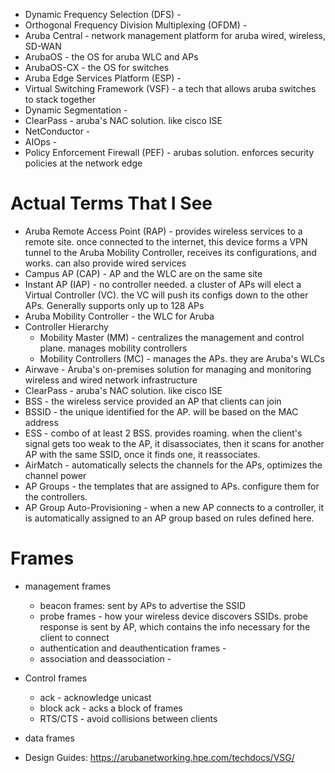 - Dynamic Frequency Selection (DFS) - 
- Orthogonal Frequency Division Multiplexing (OFDM) - 
- Aruba Central - network management platform for aruba wired, wireless, SD-WAN
- ArubaOS - the OS for aruba WLC and APs
- ArubaOS-CX - the OS for switches
- Aruba Edge Services Platform (ESP) - 
- Virtual Switching Framework (VSF) - a tech that allows aruba switches to stack together
- Dynamic Segmentation - 
- ClearPass - aruba's NAC solution. like cisco ISE
- NetConductor - 
- AIOps - 
- Policy Enforcement Firewall (PEF) - arubas solution. enforces security policies at the network edge

# Actual Terms That I See
- Aruba Remote Access Point (RAP) - provides wireless services to a remote site. once connected to the internet, this device forms a VPN tunnel to the Aruba Mobility Controller, receives its configurations, and works. can also provide wired services
- Campus AP (CAP) - AP and the WLC are on the same site
- Instant AP (IAP) - no controller needed. a cluster of APs will elect a Virtual Controller (VC). the VC will push its configs down to the other APs. Generally supports only up to 128 APs
- Aruba Mobility Controller - the WLC for Aruba 
- Controller Hierarchy 
	- Mobility Master (MM) - centralizes the management and control plane. manages mobility controllers
	- Mobility Controllers (MC) - manages the APs. they are Aruba's WLCs
- Airwave - Aruba's on-premises solution for managing and monitoring wireless and wired network infrastructure
- ClearPass - aruba's NAC solution. like cisco ISE
- BSS - the wireless service provided an AP that clients can join
- BSSID - the unique identified for the AP. will be based on the MAC address
- ESS - combo of at least 2 BSS. provides roaming. when the client's signal gets too weak to the AP, it disassociates, then it scans for another AP with the same SSID, once it finds one, it reassociates.
- AirMatch - automatically selects the channels for the APs, optimizes the channel power
- AP Groups - the templates that are assigned to APs. configure them for the controllers. 
- AP Group Auto-Provisioning - when a new AP connects to a controller, it is automatically assigned to an AP group based on rules defined here.
# Frames
- management frames
	- beacon frames: sent by APs to advertise the SSID
	- probe frames - how your wireless device discovers SSIDs. probe response is sent by AP, which contains the info necessary for the client to connect
	- authentication and deauthentication frames - 
	- association and deassociation - 
- Control frames
	- ack - acknowledge unicast
	- block ack - acks a block of frames
	- RTS/CTS - avoid collisions between clients
- data frames




- Design Guides: https://arubanetworking.hpe.com/techdocs/VSG/